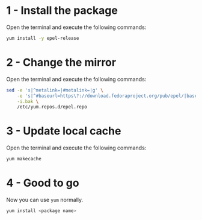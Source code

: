 # 1 - Install the package
Open the terminal and execute the following commands:

```sh
yum install -y epel-release
```

# 2 - Change the mirror
Open the terminal and execute the following commands:

```sh
sed -e 's|^metalink=|#metalink=|g' \
    -e 's|^#baseurl=https\?://download.fedoraproject.org/pub/epel/|baseurl={{link}}/|g' \
    -i.bak \
    /etc/yum.repos.d/epel.repo
```

# 3 - Update local cache
Open the terminal and execute the following commands:

```sh
yum makecache
```

# 4 - Good to go
Now you can use `yum` normally.

```sh
yum install <package name>
```
